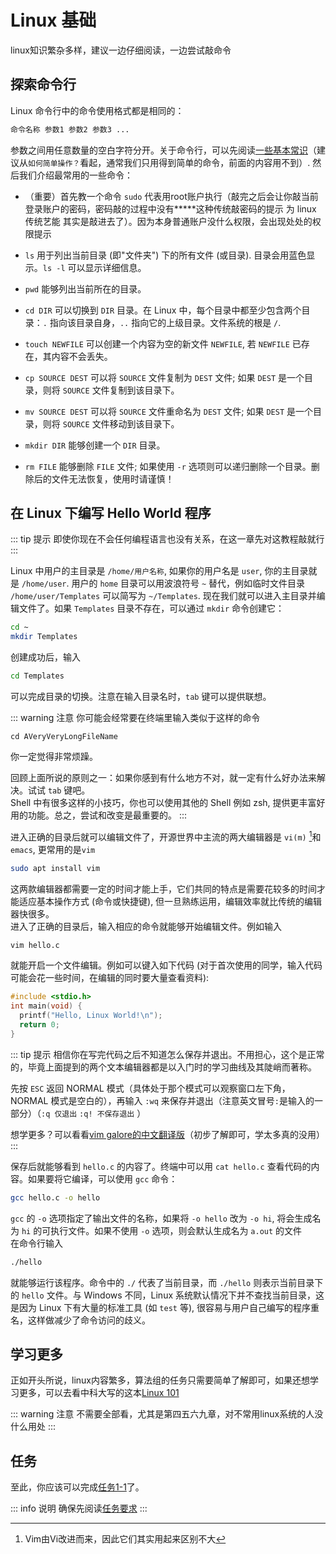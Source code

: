 # Linux 基础

linux知识繁杂多样，建议一边仔细阅读，一边尝试敲命令

## 探索命令行
Linux 命令行中的命令使用格式都是相同的：

```bash
命令名称 参数1 参数2 参数3 ...
```

参数之间用任意数量的空白字符分开。关于命令行，可以先阅读[一些基本常识](https://linux.cn/article-6160-1.html)（建议从`如何简单操作？`看起，通常我们只用得到简单的命令，前面的内容用不到）. 然后我们介绍最常用的一些命令：

- （重要）首先教一个命令 `sudo` 代表用root账户执行（敲完之后会让你敲当前登录账户的密码，密码敲的过程中没有*****这种传统敲密码的提示 为 linux 传统艺能 其实是敲进去了）。因为本身普通账户没什么权限，会出现处处的权限提示

- `ls` 用于列出当前目录 (即"文件夹") 下的所有文件 (或目录). 目录会用蓝色显示。`ls -l` 可以显示详细信息。
- `pwd` 能够列出当前所在的目录。
- `cd DIR` 可以切换到 `DIR` 目录。在 Linux 中，每个目录中都至少包含两个目录：`.` 指向该目录自身，`..` 指向它的上级目录。文件系统的根是 `/`.
- `touch NEWFILE` 可以创建一个内容为空的新文件 `NEWFILE`, 若 `NEWFILE` 已存在，其内容不会丢失。
- `cp SOURCE DEST` 可以将 `SOURCE` 文件复制为 `DEST` 文件; 如果 `DEST` 是一个目录，则将 `SOURCE` 文件复制到该目录下。
- `mv SOURCE DEST` 可以将 `SOURCE` 文件重命名为 `DEST` 文件; 如果 `DEST` 是一个目录，则将 `SOURCE` 文件移动到该目录下。
- `mkdir DIR` 能够创建一个 `DIR` 目录。
- `rm FILE` 能够删除 `FILE` 文件; 如果使用 `-r` 选项则可以递归删除一个目录。删除后的文件无法恢复，使用时请谨慎！

## **在 Linux 下编写 Hello World 程序**
::: tip 提示
即使你现在不会任何编程语言也没有关系，在这一章先对这教程敲就行
:::

Linux 中用户的主目录是 `/home/用户名称`, 如果你的用户名是 `user`, 你的主目录就是 `/home/user`. 用户的 `home` 目录可以用波浪符号 `~` 替代，例如临时文件目录 `/home/user/Templates` 可以简写为 `~/Templates`. 现在我们就可以进入主目录并编辑文件了。如果 `Templates` 目录不存在，可以通过 `mkdir` 命令创建它：

```bash
cd ~
mkdir Templates
```

创建成功后，输入

```bash
cd Templates
```
可以完成目录的切换。注意在输入目录名时，`tab` 键可以提供联想。

::: warning 注意
你可能会经常要在终端里输入类似于这样的命令

```
cd AVeryVeryLongFileName
```

你一定觉得非常烦躁。

回顾上面所说的原则之一：如果你感到有什么地方不对，就一定有什么好办法来解决。试试 `tab` 键吧。  
Shell 中有很多这样的小技巧，你也可以使用其他的 Shell 例如 zsh, 提供更丰富好用的功能。总之，尝试和改变是最重要的。
:::

进入正确的目录后就可以编辑文件了，开源世界中主流的两大编辑器是 `vi(m)` [^1]和 `emacs`, 更常用的是`vim`

```bash
sudo apt install vim
```

这两款编辑器都需要一定的时间才能上手，它们共同的特点是需要花较多的时间才能适应基本操作方式 (命令或快捷键), 但一旦熟练运用，编辑效率就比传统的编辑器快很多。  
进入了正确的目录后，输入相应的命令就能够开始编辑文件。例如输入

```bash
vim hello.c
```

就能开启一个文件编辑。例如可以键入如下代码 (对于首次使用的同学，输入代码可能会花一些时间，在编辑的同时要大量查看资料):

```c
#include <stdio.h>
int main(void) {
  printf("Hello, Linux World!\n");
  return 0;
}
```

::: tip 提示
相信你在写完代码之后不知道怎么保存并退出。不用担心，这个是正常的，毕竟上面提到的两个文本编辑器都是以入门时的学习曲线及其陡峭而著称。

先按 `ESC` 返回 NORMAL 模式（具体处于那个模式可以观察窗口左下角，NORMAL 模式是空白的），再输入 `:wq` 来保存并退出（注意英文冒号`:`是输入的一部分）（`:q 仅退出` `:q! 不保存退出` ）

想学更多？可以看看[vim galore的中文翻译版](https://gitlab.com/wsdjeg/vim-galore-zh_cn)（初步了解即可，学太多真的没用）
:::

保存后就能够看到 `hello.c` 的内容了。终端中可以用 `cat hello.c` 查看代码的内容。如果要将它编译，可以使用 `gcc` 命令：

```bash
gcc hello.c -o hello
```

`gcc` 的 `-o` 选项指定了输出文件的名称，如果将 `-o hello` 改为 `-o hi`, 将会生成名为 `hi` 的可执行文件。如果不使用 `-o` 选项，则会默认生成名为 `a.out` 的文件  
在命令行输入

```bash
./hello
```

就能够运行该程序。命令中的 `./` 代表了当前目录，而 `./hello` 则表示当前目录下的 `hello` 文件。与 Windows 不同，Linux 系统默认情况下并不查找当前目录，这是因为 Linux 下有大量的标准工具 (如 `test` 等), 很容易与用户自己编写的程序重名，这样做减少了命令访问的歧义。

## 学习更多
正如开头所说，linux内容繁多，算法组的任务只需要简单了解即可，如果还想学习更多，可以去看中科大写的这本[Linux 101](https://101.lug.ustc.edu.cn/)

::: warning 注意
不需要全部看，尤其是第四五六九章，对不常用linux系统的人没什么用处
:::

## 任务
至此，你应该可以完成[任务1-1](../tasks/1-1)了。

::: info 说明
确保先阅读[任务要求](/algorithm/tasks/)
:::

[^1]: Vim由Vi改进而来，因此它们其实用起来区别不大
